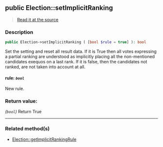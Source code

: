 ## public Election::setImplicitRanking

> [Read it at the source](https://github.com/julien-boudry/Condorcet/blob/master/src/Election.php#L264)

### Description    

```php
public Election->setImplicitRanking ( [bool $rule = true] ): bool
```

Set the setting and reset all result data.
If it is True then all votes expressing a partial ranking are understood as implicitly placing all the non-mentioned candidates exequos on a last rank.
If it is false, then the candidates not ranked, are not taken into account at all.
    

#### **rule:** *`bool`*   
New rule.    


### Return value:   

*(`bool`)* Return True


---------------------------------------

### Related method(s)      

* [Election::getImplicitRankingRule](/Docs/ApiReferences/Election%20Class/public%20Election--getImplicitRankingRule.md)    
